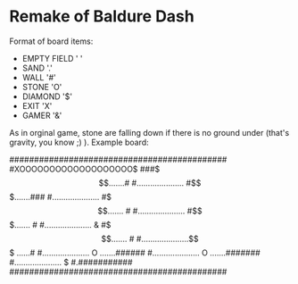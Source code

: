 <h1> Remake of Baldure Dash </h1>

Format of board items:
* EMPTY FIELD ' '
* SAND '.'
* WALL '#'
* STONE 'O'
* DIAMOND '$'
* EXIT 'X'
* GAMER '&'

As in orginal game, stone are falling down if there is no ground under (that's gravity, you know ;) ).
Example  board:

############################################
#XOOOOOOOOOOOOOOOOOOO$        ###$$$.......#
#.....................        #$$$.......###
#.....................        #$$$.......  #
#.....................        #$$$.......  #
#.....................   &    #$$$.......  #
#.....................$$$$$$$        ......#
#.....................   O     .......######
#.....................   O    .......#######
#.....................   $     #.###########
############################################
